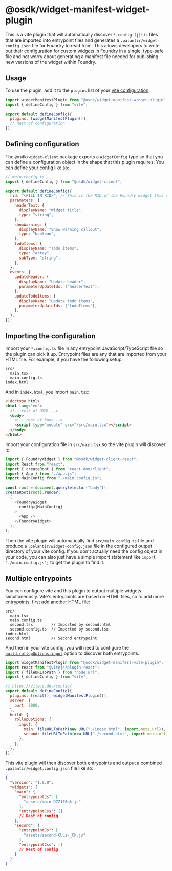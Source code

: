 # @osdk/widget-manifest-widget-plugin

This is a vite plugin that will automatically discover `*.config.(j|t)s` files that are imported into entrypoint files and generates a `.palantir/widget-config.json` file for Foundry to read from. This allows developers to write out their configuration for custom widgets in Foundry in a single, type-safe file and not worry about generating a manifest file needed for publishing new versions of the widget within Foundry.

## Usage

To use the plugin, add it to the `plugins` list of your [vite configuration](https://vitejs.dev/config/):

```js
import widgetManifestPlugin from "@osdk/widget-manifest-widget-plugin";
import { defineConfig } from "vite";

export default defineConfig({
  plugins: [widgetManifestPlugin()],
  // Rest of configuration
});
```

## Defining configuration

The `@osdk/widget-client` package exports a `WidgetConfig` type so that you can define a configuration object in the shape that this plugin requires. You can define your config like so:

```js
// main.config.ts
import { defineConfig } from "@osdk/widget-client";

export default defineConfig({
  rid: "<FILL IN RID>", // This is the RID of the Foundry widget this code will publish to
  parameters: {
    headerText: {
      displayName: "Widget title",
      type: "string",
    },
    showWarning: {
      displayName: "Show warning callout",
      type: "boolean",
    },
    todoItems: {
      displayName: "Todo items",
      type: "array",
      subType: "string",
    },
  },
  events: {
    updateHeader: {
      displayName: "Update header",
      parameterUpdateIds: ["headerText"],
    },
    updateTodoItems: {
      displayName: "Update todo items",
      parameterUpdateIds: ["todoItems"],
    },
  },
});
```

## Importing the configuration

Import your `*.config.ts` file in any entrypoint JavaScript/TypeScript file so the plugin can pick it up. Entrypoint files are any that are imported from your HTML file. For example, if you have the following setup:

```
src/
  main.tsx
  main.config.ts
index.html
```

And in `index.html`, you import `main.tsx`:

```html
<!doctype html>
<html lang="en">
  <!-- rest of HTML -->
  <body>
    <!-- rest of body -->
    <script type="module" src="/src/main.tsx"></script>
  </body>
</html>
```

Import your configuration file in `src/main.tsx` so the vite plugin will discover it:

```js
import { FoundryWidget } from "@osdk/widget-client-react";
import React from "react";
import { createRoot } from "react-dom/client";
import { App } from "./app.js";
import MainConfig from "./main.config.js";

const root = document.querySelector("body")!;
createRoot(root).render(
  (
    <FoundryWidget
      config={MainConfig}
    >
      <App />
    </FoundryWidget>
  ),
);
```

Then the vite plugin will automatically find `src/main.config.ts` file and produce a `.palantir/widget-config.json` file in the configured output directory of your vite config. If you don't actually need the config object in your code, you can also just have a simple import statement like `import "./main.config.js";` to get the plugin to find it.

## Multiple entrypoints

You can configure vite and this plugin to output multiple widgets simultaneously. Vite's entrypoints are based on HTML files, so to add more entrypoints, first add another HTML file:

```
src/
  main.tsx
  main.config.ts
  second.tsx        // Imported by second.html 
  second.config.ts  // Imported by second.tsx
index.html
second.html         // Second entrypoint
```

And then in your vite config, you will need to configure the [`build.rollupOptions.input`](https://rollupjs.org/configuration-options/#input) option to discover both entrypoints:

```js
import widgetManifestPlugin from "@osdk/widget-manifest-vite-plugin";
import react from "@vitejs/plugin-react";
import { fileURLToPath } from "node:url";
import { defineConfig } from "vite";

// https://vitejs.dev/config/
export default defineConfig({
  plugins: [react(), widgetManifestPlugin()],
  server: {
    port: 8080,
  },
  build: {
    rollupOptions: {
      input: {
        main: fileURLToPath(new URL("./index.html", import.meta.url)),
        second: fileURLToPath(new URL("./second.html", import.meta.url)),
      },
    },
  },
});
```

This vite plugin will then discover both entrypoints and output a combined `.palantir/widget.config.json` file like so:

```json
{
  "version": "1.0.0",
  "widgets": {
    "main": {
      "entrypointJs": [
        "assets/main-D7Z1E0qk.js"
      ],
      "entrypointCss": []
      // Rest of config
    },
    "second": {
      "entrypointJs": [
        "assets/second-CULz-_Ck.js"
      ],
      "entrypointCss": []
      // Rest of config
    }
  }
}
```
